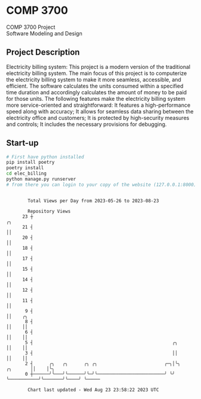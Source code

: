 # COMP 3700
COMP 3700 Project  
Software Modeling and Design
## Project Description
Electricity billing system: This project is a modern version of the traditional electricity billing system. The main focus of this project is to computerize the electricity billing system to make it more seamless, accessible, and efficient. The software calculates the units consumed within a specified time duration and accordingly calculates the amount of money to be paid for those units. The following features make the electricity billing system more service-oriented and straightforward: It features a high-performance speed along with accuracy; It allows for seamless data sharing between the electricity office and customers; It is protected by high-security measures and controls; It includes the necessary provisions for debugging.

## Start-up
```bash
# First have python installed
pip install poetry
poetry install
cd elec_billing
python manage.py runserver
# from there you can login to your copy of the website (127.0.0.1:8000), default creds are admin/admin
```

```

        Total Views per Day from 2023-05-26 to 2023-08-23

        Repository Views
      23 ┼                                                                           ╭╮
      21 ┤                                                                           ││
      20 ┤                                                                           ││
      18 ┤                                                                           ││
      17 ┤                                                                           ││
      15 ┤                                                                           ││
      14 ┤                                                                           ││
      12 ┤                                                                           ││
      11 ┤                                                                           ││
       9 ┤                                                                           ││    ╭╮
       8 ┤                                                                           ││    ││
       6 ┤                                                                           ││    ││
       5 ┤                                                    ╭╮                     ││    ││
       3 ┤                                                    ││                     ││    ││
       2 ┤      ╭╮   ╭╮      ╭╮ ╭╮                         ╭─╮│╰╮           ╭╮       ││    │╰╮
       0 ┼──────╯╰───╯╰──────╯╰─╯╰─────────────────────────╯ ╰╯ ╰───────────╯╰───────╯╰────╯ ╰─────

        Chart last updated - Wed Aug 23 23:58:22 2023 UTC
        
```
